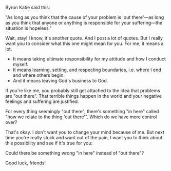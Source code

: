 Byron Katie said this:

"As long as you think that the cause of your problem is 'out there'—as long as you think that anyone or anything is responsible for your suffering—the situation is hopeless."

Wait, stay! I know, it's another quote. And I post a lot of quotes. But I really want you to consider what this one might mean for you. For me, it means a lot.

- It means taking ultimate responsibility for my attitude and how I conduct myself.
- It means learning, setting, and respecting boundaries, i.e. where I end and where others begin.
- And it means leaving God's business to God.

If you're like me, you probably still get attached to the idea that problems are "out there". That terrible things happen in the world and your negative feelings and suffering are justified.

For every thing seemingly "out there", there's something "in here" called "how we relate to the thing 'out there'". Which do we have more control over?

That's okay. I don't want you to change your mind because of me. But next time you're really stuck and want out of the pain, I want you to think about this possibility and see if it's true for you:

Could there be something wrong "in here" instead of "out there"?

Good luck, friends!